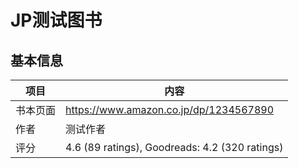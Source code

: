 # JP测试图书

## 基本信息

| 项目 | 内容 |
| --- | --- |
| 书本页面 | https://www.amazon.co.jp/dp/1234567890 |
| 作者 | 测试作者 |
| 评分 | 4.6 (89 ratings), Goodreads: 4.2 (320 ratings) |
